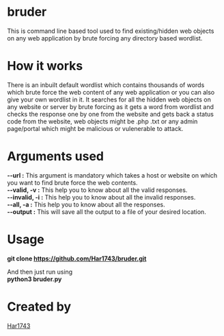 # bruder

This is command line based tool used to find existing/hidden web objects on any web application by brute forcing any directory based wordlist.

# How it works 

There is an inbuilt default wordlist which contains thousands of words which brute force the web content of any web application or you can also give your own wordlist in it. It searches for all the hidden web objects on any website or server by brute forcing as it gets a word from wordlist and checks the response one by one from the website and gets back a status code from the website, web objects might be .php .txt or any admin page/portal which might be malicious or vulenerable to attack.

# Arguments used 

**--url :** This argument is mandatory which takes a host or website on which you want to find brute force the web contents.<br/>
**--valid, -v :** This help you to know about all the valid responses.<br/>
**--invalid, -i :** This help you to know about all the invalid responses.<br/>
**--all, -a :** This help you to know about all the responses.<br/>
**--output :** This will save all the output to a file of your desired location.<br/>

# Usage 

**git clone https://github.com/Har1743/bruder.git** <br/>

And then just run using <br/>
**python3 bruder.py**

# Created by

[Har1743](https://github.com/Har1743)

